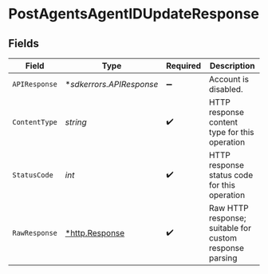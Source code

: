 # PostAgentsAgentIDUpdateResponse


## Fields

| Field                                                   | Type                                                    | Required                                                | Description                                             |
| ------------------------------------------------------- | ------------------------------------------------------- | ------------------------------------------------------- | ------------------------------------------------------- |
| `APIResponse`                                           | **sdkerrors.APIResponse*                                | :heavy_minus_sign:                                      | Account is disabled.                                    |
| `ContentType`                                           | *string*                                                | :heavy_check_mark:                                      | HTTP response content type for this operation           |
| `StatusCode`                                            | *int*                                                   | :heavy_check_mark:                                      | HTTP response status code for this operation            |
| `RawResponse`                                           | [*http.Response](https://pkg.go.dev/net/http#Response)  | :heavy_check_mark:                                      | Raw HTTP response; suitable for custom response parsing |